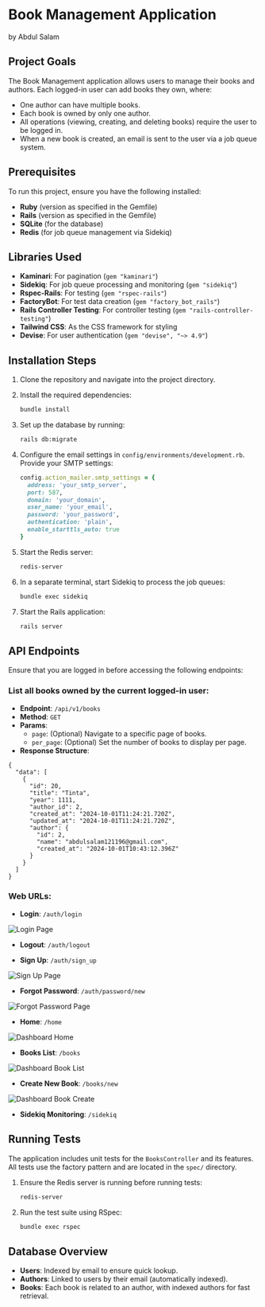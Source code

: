 # Book Management Application

by Abdul Salam

## Project Goals

The Book Management application allows users to manage their books and authors. Each logged-in user can add books they own, where:
- One author can have multiple books.
- Each book is owned by only one author.
- All operations (viewing, creating, and deleting books) require the user to be logged in.
- When a new book is created, an email is sent to the user via a job queue system.

## Prerequisites

To run this project, ensure you have the following installed:
- **Ruby** (version as specified in the Gemfile)
- **Rails** (version as specified in the Gemfile)
- **SQLite** (for the database)
- **Redis** (for job queue management via Sidekiq)

## Libraries Used

- **Kaminari**: For pagination (`gem "kaminari"`)
- **Sidekiq**: For job queue processing and monitoring (`gem "sidekiq"`)
- **Rspec-Rails**: For testing (`gem "rspec-rails"`)
- **FactoryBot**: For test data creation (`gem "factory_bot_rails"`)
- **Rails Controller Testing**: For controller testing (`gem "rails-controller-testing"`)
- **Tailwind CSS**: As the CSS framework for styling
- **Devise**: For user authentication (`gem "devise", "~> 4.9"`)

## Installation Steps

1. Clone the repository and navigate into the project directory.

2. Install the required dependencies:
   ```bash
   bundle install
   ```

3. Set up the database by running:
   ```bash
   rails db:migrate
   ```

4. Configure the email settings in `config/environments/development.rb`. Provide your SMTP settings:
   ```ruby
   config.action_mailer.smtp_settings = {
     address: 'your_smtp_server',
     port: 587,
     domain: 'your_domain',
     user_name: 'your_email',
     password: 'your_password',
     authentication: 'plain',
     enable_starttls_auto: true
   }
   ```

5. Start the Redis server:
   ```bash
   redis-server
   ```

6. In a separate terminal, start Sidekiq to process the job queues:
   ```bash
   bundle exec sidekiq
   ```

7. Start the Rails application:
   ```bash
   rails server
   ```

## API Endpoints

Ensure that you are logged in before accessing the following endpoints:

### List all books owned by the current logged-in user:
- **Endpoint**: `/api/v1/books`
- **Method**: `GET`
- **Params**: 
  - `page`: (Optional) Navigate to a specific page of books.
  - `per_page`: (Optional) Set the number of books to display per page.
- **Response Structure**:
```
{
  "data": [
    {
      "id": 20,
      "title": "Tinta",
      "year": 1111,
      "author_id": 2,
      "created_at": "2024-10-01T11:24:21.720Z",
      "updated_at": "2024-10-01T11:24:21.720Z",
      "author": {
        "id": 2,
        "name": "abdulsalam121196@gmail.com",
        "created_at": "2024-10-01T10:43:12.396Z"
      }
    }
  ]
}
```

### Web URLs:
- **Login**: `/auth/login`

![Login Page](assets/login.png)

- **Logout**: `/auth/logout`

- **Sign Up**: `/auth/sign_up`

![Sign Up Page](assets/register.png)

- **Forgot Password**: `/auth/password/new`

![Forgot Password Page](assets/forgot_pass.png)

- **Home**: `/home`

![Dashboard Home](assets/dashboard_home.png)

- **Books List**: `/books`

![Dashboard Book List](assets/dashboard_book_list.png)

- **Create New Book**: `/books/new`

![Dashboard Book Create](assets/dashboard_book_create.png)

- **Sidekiq Monitoring**: `/sidekiq`

## Running Tests

The application includes unit tests for the `BooksController` and its features. All tests use the factory pattern and are located in the `spec/` directory.

1. Ensure the Redis server is running before running tests:
   ```bash
   redis-server
   ```

2. Run the test suite using RSpec:
   ```bash
   bundle exec rspec
   ```

## Database Overview

- **Users**: Indexed by email to ensure quick lookup.
- **Authors**: Linked to users by their email (automatically indexed).
- **Books**: Each book is related to an author, with indexed authors for fast retrieval.